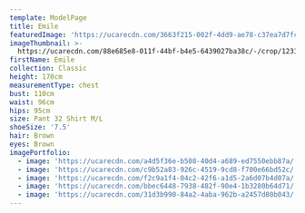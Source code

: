 ```yaml
---
template: ModelPage
title: Emile
featuredImage: 'https://ucarecdn.com/3663f215-002f-4dd9-ae78-c37ea7d7fc64/'
imageThumbnail: >-
  https://ucarecdn.com/88e685e8-011f-44bf-b4e5-6439027ba38c/-/crop/1231x1627/745,0/-/preview/
firstName: Emile
collection: Classic
height: 170cm
measurementType: chest
bust: 110cm
waist: 96cm
hips: 95cm
size: Pant 32 Shirt M/L
shoeSize: '7.5'
hair: Brown
eyes: Brown
imagePortfolio:
  - image: 'https://ucarecdn.com/a4d5f36e-b508-40d4-a689-ed7550ebb87a/'
  - image: 'https://ucarecdn.com/c9b52a83-926c-4519-9cd8-f700e66bd52c/'
  - image: 'https://ucarecdn.com/f2c9a1f4-04c2-42f6-a1d5-2a6d07b4d07a/'
  - image: 'https://ucarecdn.com/bbec6448-7938-482f-90e4-1b3280b64d71/'
  - image: 'https://ucarecdn.com/31d3b990-84a2-4aba-962b-a2457d80b043/'
---
```


